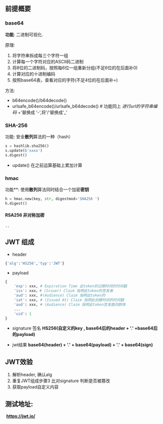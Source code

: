 ## 前提概要

### **base64**

**功能**: 二进制可视化.

原理:

1. 将字符串拆成每三个字符一组
2. 计算每一个字符对应的ASCII码二进制
3. 将8位的二进制码，按照每6位一组重新分组(不足6位的在后面补0)
4. 计算对应的十进制编码
5. 按照base64表，查看对应的字符(不足4位的在后面补=)

方法:

- b64encode()/b64decode()
- urlsafe_b64encode()/urlsafe_b64decode() #  功能同上  *进行url的字符串编码*    +'替换成 '-',将'/'替换成'_'  



### SHA-256

功能: 安全**散列**算法的一种（hash）

```python
s = hashlib.sha256()
s.update(b'xxxx')
s.digest()
```

- update() 在之前运算基础上累加计算

  

### **hmac**

功能**: 使用**散列**算法同时结合一个加密**密钥**

```python
h = hmac.new(key, str, digestmod='SHA256 ')
h.digest() 
```



#### RSA256 非对称加密
```
..
```

## JWT 组成

- header

```python
{'alg':'HS256','typ':'JWT'}
```

- payload

```python
{
    'exp': xxx, # Expiration Time 此token的过期时间的时间戳
    'iss': xxx，# (Issuer) Claim 指明此token的签发者
    'aud': xxx, #(Audience) Claim 指明此token的
    'iat': xxx, # (Issued At) Claim 指明此创建时间的时间戳
    'aud': xxx, # (Audience) Claim 指明此token签发面向群体
    ...
    'uid': 1
}
```

- signature 签名 **HS256(自定义的key , base64后的header + '.' +base64后的payload)**

- jwt结果    **base64(header) + '.' + base64(payload) + '.' + base64(sign)**



## JWT效验

1. 解析header, 确认alg
2. 重复JWT组成步骤3  比对signature 判断是否被篡改
3. 获取payload自定义内容



## 测试地址: 

​	**https://jwt.io/**